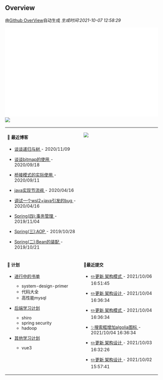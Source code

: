 
## Overview

由[Github OverView](https://github.com/0xcaffebabe/0xcaffebabe)自动生成 _生成时间:2021-10-07 12:58:29_

![](https://raw.githubusercontent.com/0xcaffebabe/github-stats/master/generated/overview.svg)![](https://github-readme-stats.vercel.app/api/top-langs/?username=0xcaffebabe&layout=compact&langs_count=8)

<table>

<tr>
<td valign="top" width="50%">

#### 📖 最近博客


* <a href="https://0xcaffebabe.github.io/%E7%AE%97%E6%B3%95/2020/11/09/%E8%B0%88%E8%B0%88%E9%80%92%E5%BD%92%E4%B8%8E%E6%A0%91.html" target="_blank"> 谈谈递归与树 </a> - 2020/11/09 

    
* <a href="https://0xcaffebabe.github.io/%E7%AE%97%E6%B3%95/2020/09/18/%E8%B0%88%E8%B0%88bitmap%E7%9A%84%E4%BD%BF%E7%94%A8.html" target="_blank"> 谈谈bitmap的使用 </a> - 2020/09/18 

    
* <a href="https://0xcaffebabe.github.io/%E8%AE%BE%E8%AE%A1%E6%A8%A1%E5%BC%8F/2020/09/11/%E6%A1%A5%E6%8E%A5%E6%A8%A1%E5%BC%8F%E7%9A%84%E5%AE%9E%E9%99%85%E4%BD%BF%E7%94%A8.html" target="_blank"> 桥接模式的实际使用 </a> - 2020/09/11 

    
* <a href="https://0xcaffebabe.github.io/java/2020/04/16/JAVA%E5%AE%9E%E7%8E%B0%E8%8A%82%E6%B5%81%E9%98%80.html" target="_blank"> java实现节流阀 </a> - 2020/04/16 

    
* <a href="https://0xcaffebabe.github.io/%E6%97%A5%E5%B8%B8/2020/04/16/%E8%B0%83%E8%AF%95%E4%B8%80%E4%B8%AAwsl2+java%E5%BC%95%E5%8F%91%E7%9A%84bug.html" target="_blank"> 调试一个wsl2+java引发的bug </a> - 2020/04/16 

    
* <a href="https://0xcaffebabe.github.io/spring/2019/11/04/Spring-%E5%9B%9B-%E4%BA%8B%E5%8A%A1%E7%AE%A1%E7%90%86.html" target="_blank"> Spring(四):事务管理 </a> - 2019/11/04 

    
* <a href="https://0xcaffebabe.github.io/spring/2019/10/28/Spring(%E4%B8%89)-AOP.html" target="_blank"> Spring(三):AOP </a> - 2019/10/28 

    
* <a href="https://0xcaffebabe.github.io/spring/2019/10/21/Spring(%E4%BA%8C)-Bean%E7%9A%84%E8%A3%85%E9%85%8D.html" target="_blank"> Spring(二):Bean的装配 </a> - 2019/10/21 

        

</td>

<td valign="top" width="50%">

![](https://github-readme-stats.vercel.app/api/wakatime?username=0xcaffebabe)

</td>

</tr>

<tr>

<td valign="top" width="50%">

#### 📝 计划

- [进行中的书单](https://github.com/users/0xcaffebabe/projects/4)
  - system-design-primer
  - 代码大全
  - 高性能mysql


- [后端学习计划](https://github.com/users/0xcaffebabe/projects/1)
  - shiro
  - spring security
  - hadoop


- [其他学习计划](https://github.com/users/0xcaffebabe/projects/3)
  - vue3


<td>

#### 🌴最近提交


  * <a href="https://github.com/0xcaffebabe/note/commit/1fe68df435ca36f118a60aa439272509c6789b9c" target="_blank"> ✏️更新 架构模式 </a> - 2021/10/06 16:51:45 

    
  * <a href="https://github.com/0xcaffebabe/note/commit/f790427c7c64de61ecbdbf09fb98de80080a8831" target="_blank"> ✏️更新 架构设计 </a> - 2021/10/04 16:36:34 

    
  * <a href="https://github.com/0xcaffebabe/note/commit/0547383bdad13a1bfa280238a4eb60437139cf05" target="_blank"> ✏️更新 架构模式 </a> - 2021/10/04 16:36:34 

    
  * <a href="https://github.com/0xcaffebabe/note/commit/7c00e4829f4a6e86d932f272df0180ada5fe4b11" target="_blank"> ✨搜索框增加algolia图标 </a> - 2021/10/04 16:36:34 

    
  * <a href="https://github.com/0xcaffebabe/note/commit/407a77b66ed3e5faffe109c480a2e489ce1b13b8" target="_blank"> ✏️更新 架构设计 </a> - 2021/10/03 16:32:26 

    
  * <a href="https://github.com/0xcaffebabe/note/commit/f555be13470f0a13b5f18c022dea648808c5b406" target="_blank"> ✏️更新 架构设计 </a> - 2021/10/02 15:57:41 

    

</td>

</tr>

</table>
